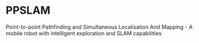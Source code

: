 # PPSLAM
Point-to-point Pathfinding and Simultaneous Localisation And Mapping - A mobile robot with intelligent exploration and SLAM capabilities
